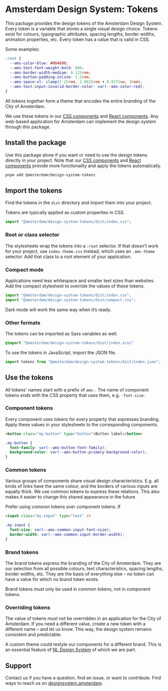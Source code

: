 <!-- @license CC0-1.0 -->

# Amsterdam Design System: Tokens

This package provides the design tokens of the Amsterdam Design System.
Every token is a variable that stores a single visual design choice.
Tokens exist for colours, typographic attributes, spacing lengths, border widths, animation properties, etc.
Every token has a value that is valid in CSS.

Some examples:

```css
:root {
  --ams-color-blue: #004699;
  --ams-text-font-weight-bold: 800;
  --ams-border-width-medium: 0.125rem;
  --ams-button-padding-inline: 1.5rem;
  --ams-space-xl: clamp(2.25rem, 2.0625rem + 0.9375vw, 3rem);
  --ams-text-input-invalid-border-color: var(--ams-color-red);
}
```

All tokens together form a theme that encodes the entire branding of the City of Amsterdam.

We use these tokens in our [CSS components](https://www.npmjs.com/package/@amsterdam/design-system-css) and [React components](https://www.npmjs.com/package/@amsterdam/design-system-react).
Any web-based application for Amsterdam can implement the design system through this package.

## Install the package

Use this package alone if you want or need to use the design tokens directly in your project.
Note that our [CSS components](https://www.npmjs.com/package/@amsterdam/design-system-css) and [React components](https://www.npmjs.com/package/@amsterdam/design-system-react) provide more functionality and apply the tokens automatically.

```sh
pnpm add @amsterdam/design-system-tokens
```

## Import the tokens

Find the tokens in the `dist` directory and import them into your project.

Tokens are typically applied as custom properties in CSS.

```ts
import "@amsterdam/design-system-tokens/dist/index.css";
```

### Root or class selector

The stylesheets wrap the tokens into a `:root` selector.
If that doesn’t work for your project, use `index.theme.css` instead, which uses an `.ams-theme` selector.
Add that class to a root element of your application.

### Compact mode

Applications need less whitespace and smaller text sizes than websites.
Add the compact stylesheet to override the values of these tokens.

```ts
import "@amsterdam/design-system-tokens/dist/index.css";
import "@amsterdam/design-system-tokens/dist/compact.css";
```

Dark mode will work the same way when it’s ready.

### Other formats

The tokens can be imported as Sass variables as well.

```sass
@import "@amsterdam/design-system-tokens/dist/index.scss"
```

To use the tokens in JavaScript, import the JSON file.

```ts
import tokens from "@amsterdam/design-system-tokens/dist/index.json";
```

## Use the tokens

All tokens' names start with a prefix of `ams-`.
The name of component tokens ends with the CSS property that uses them, e.g. `-font-size`.

### Component tokens

Every component uses tokens for every property that expresses branding.
Apply these values in your stylesheets to the corresponding components.

```html
<button class="my-button" type="button">Button label</button>
```

```css
.my-button {
  font-family: var(--ams-button-font-family);
  background-color: var(--ams-button-primary-background-color);
}
```

### Common tokens

Various groups of components share visual design characteristics.
E.g. all kinds of links have the same colour, and the borders of various inputs are equally thick.
We use common tokens to express these relations.
This also makes it easier to change this shared appearance in the future.

Prefer using common tokens over component tokens.
If

```html
<input class="my-input" type="text" />
```

```css
.my-input {
  font-size: var(--ams-common-input-font-size);
  border-width: var(--ams-common-input-border-width);
}
```

### Brand tokens

The brand tokens express the branding of the City of Amsterdam.
They are our selection from all possible colours, text characteristics, spacing lengths, border widths, etc.
They are the basis of everything else – no token can have a value for which no brand token exists.

Brand tokens must only be used in common tokens, not in component tokens.

### Overriding tokens

The value of tokens must not be overridden in an application for the City of Amsterdam.
If you need a different value, create a new token with a different name – and let us know.
This way, the design system remains consistent and predictable.

A custom theme could restyle our components for a different brand.
This is an essential feature of [NL Design System](https://nldesignsystem.nl/) of which we are part.

## Support

Contact us if you have a question, find an issue, or want to contribute.
Find ways to reach us on [designsystem.amsterdam](https://designsystem.amsterdam).
